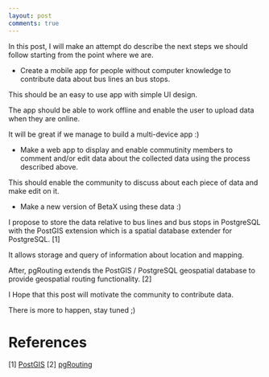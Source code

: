 ```yaml
---
layout: post
comments: true
---
```


In this post, I will make an attempt do describe the next steps
we should follow starting from the point where we are.

- Create a mobile app for people without computer knowledge
to contribute data about bus lines an bus stops.

This should be an easy to use app with simple UI design.

The app should be able to work offline and enable the user to upload data
when they are online.

It will be great if we manage to build a multi-device app :)

- Make a web app to display and enable commutinity members to
comment and/or edit data about the collected data using the process described above.

This should enable the community to discuss about each piece
of data and make edit on it.

- Make a new version of BetaX using these data :)

I propose to store the data relative to bus lines and bus stops in
PostgreSQL with the PostGIS extension which is a spatial database extender for PostgreSQL. [1]

It allows storage and query of information about location and mapping.

After, pgRouting extends the PostGIS / PostgreSQL geospatial database
to provide geospatial routing functionality. [2]

I Hope that this post will motivate the community to contribute data.

There is more to happen, stay tuned ;)

References
===========

[1] [PostGIS](http://postgis.net/)
[2] [pgRouting](http://pgrouting.org/)
